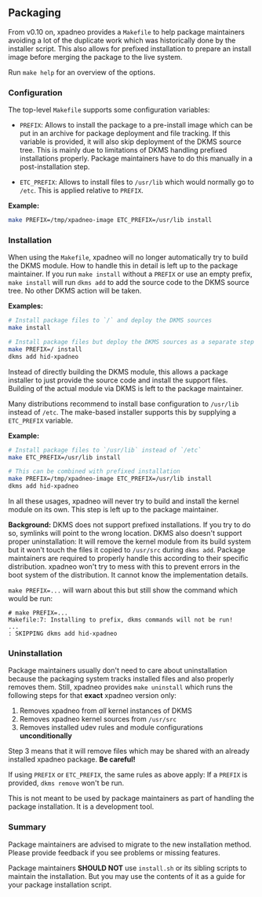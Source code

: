 ## Packaging

From v0.10 on, xpadneo provides a `Makefile` to help package maintainers
avoiding a lot of the duplicate work which was historically done by the
installer script. This also allows for prefixed installation to prepare an
install image before merging the package to the live system.

Run `make help` for an overview of the options.


### Configuration

The top-level `Makefile` supports some configuration variables:

- `PREFIX`: Allows to install the package to a pre-install image which
  can be put in an archive for package deployment and file tracking. If
  this variable is provided, it will also skip deployment of the DKMS
  source tree. This is mainly due to limitations of DKMS handling
  prefixed installations properly. Package maintainers have to do this
  manually in a post-installation step.

- `ETC_PREFIX`: Allows to install files to `/usr/lib` which would
  normally go to `/etc`. This is applied relative to `PREFIX`.

**Example:**
```bash
make PREFIX=/tmp/xpadneo-image ETC_PREFIX=/usr/lib install
```


### Installation

When using the `Makefile`, xpadneo will no longer automatically try to build
the DKMS module. How to handle this in detail is left up to the package
maintainer. If you run `make install` without a `PREFIX` or use an empty
prefix, `make install` will run `dkms add` to add the source code to the
DKMS source tree. No other DKMS action will be taken.

**Examples:**
```bash
# Install package files to `/` and deploy the DKMS sources
make install

# Install package files but deploy the DKMS sources as a separate step
make PREFIX=/ install
dkms add hid-xpadneo
```

Instead of directly building the DKMS module, this allows a package installer
to just provide the source code and install the support files. Building of
the actual module via DKMS is left to the package maintainer.

Many distributions recommend to install base configuration to `/usr/lib`
instead of `/etc`. The make-based installer supports this by supplying a
`ETC_PREFIX` variable.

**Example:**
```bash
# Install package files to `/usr/lib` instead of `/etc`
make ETC_PREFIX=/usr/lib install

# This can be combined with prefixed installation
make PREFIX=/tmp/xpadneo-image ETC_PREFIX=/usr/lib install
dkms add hid-xpadneo
```

In all these usages, xpadneo will never try to build and install the kernel
module on its own. This step is left up to the package maintainer.

**Background:** DKMS does not support prefixed installations. If you try to
do so, symlinks will point to the wrong location. DKMS also doesn't support
proper uninstallation: It will remove the kernel module from its build system
but it won't touch the files it copied to `/usr/src` during `dkms add`.
Package maintainers are required to properly handle this according to their
specific distribution. xpadneo won't try to mess with this to prevent errors
in the boot system of the distribution. It cannot know the implementation
details.

`make PREFIX=...` will warn about this but still show the command which would
be run:
```
# make PREFIX=...
Makefile:7: Installing to prefix, dkms commands will not be run!
...
: SKIPPING dkms add hid-xpadneo
```


### Uninstallation

Package maintainers usually don't need to care about uninstallation because
the packaging system tracks installed files and also properly removes them.
Still, xpadneo provides `make uninstall` which runs the following steps for
that **exact** xpadneo version only:

1. Removes xpadneo from *all* kernel instances of DKMS
2. Removes xpadneo kernel sources from `/usr/src`
3. Removes installed udev rules and module configurations **unconditionally**

Step 3 means that it will remove files which may be shared with an already
installed xpadneo package. **Be careful!**

If using `PREFIX` or `ETC_PREFIX`, the same rules as above apply: If a
`PREFIX` is provided, `dkms remove` won't be run.

This is not meant to be used by package maintainers as part of handling the
package installation. It is a development tool.


### Summary

Package maintainers are advised to migrate to the new installation method.
Please provide feedback if you see problems or missing features.

Package maintainers **SHOULD NOT** use `install.sh` or its sibling scripts
to maintain the installation. But you may use the contents of it as a guide
for your package installation script.
